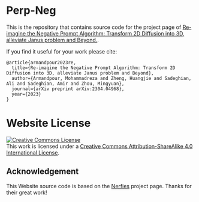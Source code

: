 # Perp-Neg

This is the repository that contains source code for the project page of [Re-imagine the Negative Prompt Algorithm: Transform 2D Diffusion into 3D, alleviate Janus problem and Beyond.](https://Perp-Neg.github.io).

If you find it useful for your work please cite:
```
@article{armandpour2023re,
  title={Re-imagine the Negative Prompt Algorithm: Transform 2D Diffusion into 3D, alleviate Janus problem and Beyond},
  author={Armandpour, Mohammadreza and Zheng, Huangjie and Sadeghian, Ali and Sadeghian, Amir and Zhou, Mingyuan},
  journal={arXiv preprint arXiv:2304.04968},
  year={2023}
}
```

# Website License
<a rel="license" href="http://creativecommons.org/licenses/by-sa/4.0/"><img alt="Creative Commons License" style="border-width:0" src="https://i.creativecommons.org/l/by-sa/4.0/88x31.png" /></a><br />This work is licensed under a <a rel="license" href="http://creativecommons.org/licenses/by-sa/4.0/">Creative Commons Attribution-ShareAlike 4.0 International License</a>.



## Acknowledgement

This Website source code is based on the [Nerfies](https://nerfies.github.io) project page. Thanks for their great work!
